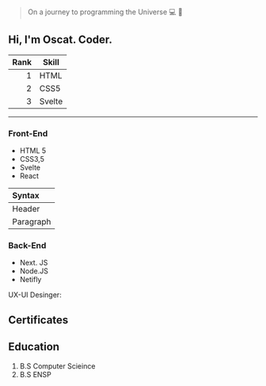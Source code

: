 
> On a journey to programming the Universe :computer: :rocket:

## Hi, I'm Oscat. Coder.

| Rank | Skill |
|-----:|-----------|
|     1| HTML      |
|     2| CSS5      |
|     3| Svelte    |

---

### Front-End
- HTML 5
- CSS3,5
- Svelte
- React

| Syntax      | 
| :---        |   
| Header      |
| Paragraph   | 

### Back-End

- Next. JS
- Node.JS
- Netifly

UX-UI Desinger:




## Certificates


## Education
1. B.S Computer Scieince
2. B.S ENSP


